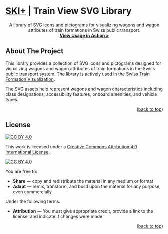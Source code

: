 <a id="readme-top"></a>

# [SKI+](https://opentransportdata.swiss/en/about-us/) | Train View SVG Library

  <p align="center">
    A library of SVG icons and pictograms for visualizing wagons and wagon attributes of train formations in Swiss public transport.
    <br />
    <a href="https://opentdatach.github.io/train-formation-view/"><strong>View Usage in Action »</strong></a>
    <br />
  </p>
</div>

## About The Project

This library provides a collection of SVG icons and pictograms designed for visualizing wagons and wagon attributes of train formations in the Swiss public transport system. The library is actively used in the [Swiss Train Formation Visualization](https://opentdatach.github.io/train-formation-view/).

The SVG assets help represent wagons and wagon characteristics including class designations, accessibility features, onboard amenities, and vehicle types.

<p align="right">(<a href="#readme-top">back to top</a>)</p>

## License

[![CC BY 4.0][cc-by-shield]][cc-by]

This work is licensed under a [Creative Commons Attribution 4.0 International License][cc-by].

[![CC BY 4.0][cc-by-image]][cc-by]

You are free to:

- **Share** — copy and redistribute the material in any medium or format
- **Adapt** — remix, transform, and build upon the material for any purpose, even commercially

Under the following terms:

- **Attribution** — You must give appropriate credit, provide a link to the license, and indicate if changes were made

<p align="right">(<a href="#readme-top">back to top</a>)</p>

<!-- MARKDOWN LINKS & IMAGES -->

[cc-by]: http://creativecommons.org/licenses/by/4.0/
[cc-by-image]: https://i.creativecommons.org/l/by/4.0/88x31.png
[cc-by-shield]: https://img.shields.io/badge/License-CC%20BY%204.0-lightgrey.svg
